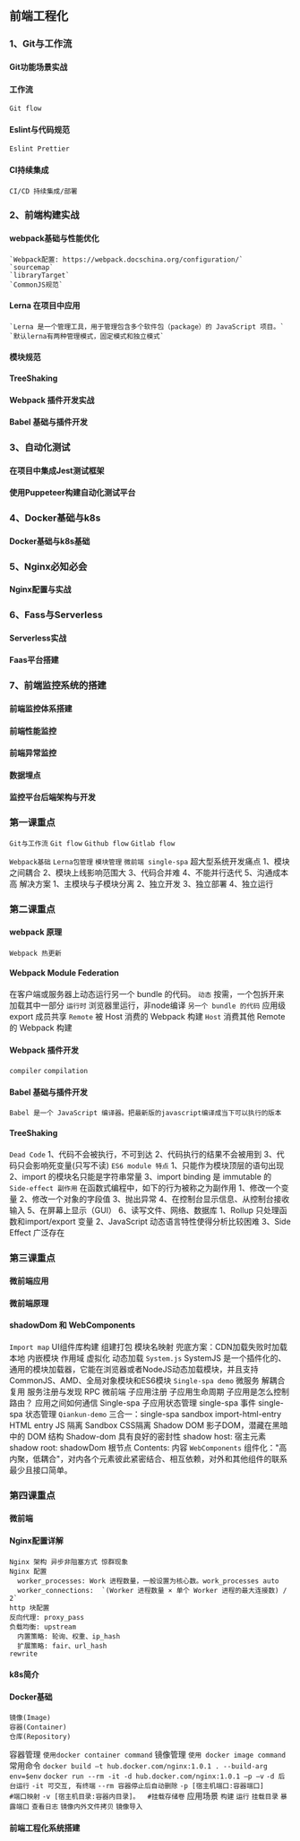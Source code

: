 ## 前端工程化

### 1、Git与工作流
  #### Git功能场景实战
  #### 工作流
    Git flow
  #### Eslint与代码规范
    Eslint Prettier
  #### CI持续集成
    CI/CD 持续集成/部署
### 2、前端构建实战
  #### webpack基础与性能优化
    `Webpack配置: https://webpack.docschina.org/configuration/`
    `sourcemap`
    `libraryTarget`
    `CommonJS规范`
  #### Lerna 在项目中应用
    `Lerna 是一个管理工具，用于管理包含多个软件包（package）的 JavaScript 项目。`
    `默认lerna有两种管理模式，固定模式和独立模式`
  #### 模块规范
  #### TreeShaking
  #### Webpack 插件开发实战
  #### Babel 基础与插件开发
### 3、自动化测试
  #### 在项目中集成Jest测试框架
  #### 使用Puppeteer构建自动化测试平台
### 4、Docker基础与k8s
  #### Docker基础与k8s基础
### 5、Nginx必知必会
  #### Nginx配置与实战
### 6、Fass与Serverless
  #### Serverless实战
  #### Faas平台搭建
### 7、前端监控系统的搭建
  #### 前端监控体系搭建
  #### 前端性能监控
  #### 前端异常监控
  #### 数据埋点
  #### 监控平台后端架构与开发

### 第一课重点
  `Git与工作流`
    `Git flow`
    `Github flow`
    `Gitlab flow`
    
  `Webpack基础`
  `Lerna包管理`
    `模块管理`
  `微前端 single-spa`
    超大型系统开发痛点
      1、模块之间耦合
      2、模块上线影响范围大
      3、代码合并难
      4、不能并行迭代
      5、沟通成本高
    解决方案
      1、主模块与子模块分离
      2、独立开发
      3、独立部署
      4、独立运行

### 第二课重点
  #### webpack 原理
    Webpack 热更新
  #### Webpack Module Federation
  在客户端或服务器上动态运行另一个 bundle 的代码。
  `动态` 按需，一个包拆开来加载其中一部分
  `运行时` 浏览器里运行，非node编译
  `另一个 bundle 的代码` 应用级 export 成员共享
  `Remote` 被 Host 消费的 Webpack 构建
  `Host` 消费其他 Remote 的 Webpack 构建
  #### Webpack 插件开发
  `compiler`
  `compilation`
  #### Babel 基础与插件开发
  `Babel 是一个 JavaScript 编译器。把最新版的javascript编译成当下可以执行的版本`
  #### TreeShaking
  `Dead Code`
    1、代码不会被执行，不可到达
    2、代码执行的结果不会被用到
    3、代码只会影响死变量(只写不读)
  `ES6 module 特点`
    1、只能作为模块顶层的语句出现
    2、import 的模块名只能是字符串常量
    3、import binding 是 immutable 的
  `Side-effect 副作用`
    在函数式编程中，如下的行为被称之为副作用
    1、修改一个变量
    2、修改一个对象的字段值
    3、抛出异常
    4、在控制台显示信息、从控制台接收输入
    5、在屏幕上显示（GUI）
    6、读写文件、网络、数据库
  1、Rollup 只处理函数和import/export 变量
  2、JavaScript 动态语言特性使得分析比较困难
  3、Side Effect 广泛存在

### 第三课重点
  #### 微前端应用
  #### 微前端原理
  #### shadowDom 和 WebComponents
  `Import map`
    UI组件库构建 组建打包
    模块名映射
    兜底方案：CDN加载失败时加载本地
    内嵌模块
    作用域
    虚拟化
    动态加载
  `System.js`
    SystemJS 是一个插件化的、通用的模块加载器，它能在浏览器或者NodeJS动态加载模块，并且支持 CommonJS、AMD、全局对象模块和ES6模块
  `Single-spa demo`
    微服务
      解耦合
      复用
      服务注册与发现
      RPC
    微前端
      子应用注册
      子应用生命周期
      子应用是怎么控制路由？
      应用之间如何通信
    Single-spa 子应用状态管理
    single-spa 事件
    single-spa 状态管理
  `Qiankun-demo`
    三合一：single-spa sandbox import-html-entry
    HTML entry
    JS 隔离
    Sandbox
    CSS隔离
    Shadow DOM
      影子DOM，潜藏在黑暗中的 DOM 结构
      Shadow-dom 具有良好的密封性
      shadow host: 宿主元素
      shadow root: shadowDom 根节点
      Contents: 内容
  `WebComponents`
    组件化："高内聚，低耦合"，对内各个元素彼此紧密结合、相互依赖，对外和其他组件的联系最少且接口简单。

### 第四课重点
  #### 微前端
  #### Nginx配置详解
    Nginx 架构 异步非阻塞方式 惊群现象
    Nginx 配置
      worker_processes: Work 进程数量，一般设置为核心数。work_processes auto
      worker_connections:  `(Worker 进程数量 × 单个 Worker 进程的最大连接数) / 2`
    http 块配置
    反向代理: proxy_pass
    负载均衡: upstream
      内置策略: 轮询、权重、ip_hash
      扩展策略: fair、url_hash
    rewrite
  #### k8s简介
  #### Docker基础
    镜像(Image)
    容器(Container)
    仓库(Repository)
  容器管理
  `使用docker container command`
  镜像管理
  `使用 docker image command`
  常用命令
  `docker build –t hub.docker.com/nginx:1.0.1 . --build-arg env=$env`
  `docker run --rm -it -d hub.docker.com/nginx:1.0.1 –p –v`
  `-d 后台运行`
  `-it 可交互, 有终端`
  `--rm 容器停止后自动删除`
  `-p [宿主机端口:容器端口]         #端口映射`
  `-v [宿主机目录:容器内目录]。  #挂载存储卷`
  应用场景
  `构建`
  `运行`
  `挂载目录`
  `暴露端口`
  `查看日志`
  `镜像内外文件拷贝`
  `镜像导入`
  #### 前端工程化系统搭建